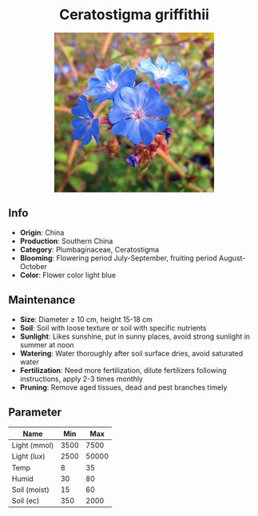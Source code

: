 <h1 align='center'>Ceratostigma griffithii</h1>
<p align="center">
    <img 
        align='center'
        width='320'
        src="../images/ceratostigma griffithii.png" 
        alt='Ceratostigma griffithii' />
</p>

## Info

 - **Origin**: China
 - **Production**: Southern China
 - **Category**: Plumbaginaceae, Ceratostigma
 - **Blooming**: Flowering period July-September, fruiting period August-October
 - **Color**: Flower color light blue

## Maintenance

 - **Size**: Diameter ≥ 10 cm, height 15-18 cm
 - **Soil**: Soil with loose texture or soil with specific nutrients
 - **Sunlight**: Likes sunshine, put in sunny places, avoid strong sunlight in summer at noon
 - **Watering**: Water thoroughly after soil surface dries, avoid saturated water
 - **Fertilization**: Need more fertilization, dilute fertilizers following instructions, apply 2-3 times monthly
 - **Pruning**: Remove aged tissues, dead and pest branches timely

## Parameter

| Name         | Min  | Max   |
|--------------|------|-------|
| Light (mmol) | 3500 | 7500  |
| Light (lux)  | 2500 | 50000 |
| Temp         | 8    | 35    |
| Humid        | 30   | 80    |
| Soil (moist) | 15   | 60    |
| Soil (ec)    | 350  | 2000  |